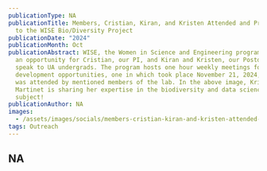 ```yaml
---
publicationType: NA
publicationTitle: Members, Cristian, Kiran, and Kristen Attended and Presented
  to the WISE Bio/Diversity Project
publicationDate: "2024"
publicationMonth: Oct
publicationAbstract: WISE, the Women in Science and Engineering program granted
  an opportunity for Cristian, our PI, and Kiran and Kristen, our Postdocs, to
  speak to UA undergrads. The program hosts one hour weekly meetings for
  development opportunities, one in which took place November 21, 2024, which
  was attended by mentioned members of the lab. In the above image, Kristen
  Martinet is sharing her expertise in the biodiversity and data science
  subject!
publicationAuthor: NA
images:
  - /assets/images/socials/members-cristian-kiran-and-kristen-attended-and-presented-to-the-wise-bio-diversity-project-.jpg
tags: Outreach
---
```


NA
---
